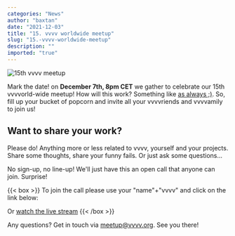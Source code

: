 ```yaml
---
categories: "News"
author: "baxtan"
date: "2021-12-03"
title: "15. vvvv worldwide meetup"
slug: "15.-vvvv-worldwide-meetup"
description: ""
imported: "true"
---
```



![15th vvvv meetup](15thmeetup-I.jpg) 


Mark the date! on **December 7th, 8pm CET** we gather to celebrate our 15th vvvvorld-wide meetup! 
How will this work? Something like [as always ;)](https://www.youtube.com/playlist?list=PL2KeRstDQVRQUgSEa604MaS3HtA8UgPUt). So, fill up your bucket of popcorn and invite all your vvvvriends and vvvvamily to join us!

##  Want to share your work?
Please do! Anything more or less related to vvvv, yourself and your projects. Share some thoughts, share your funny fails. Or just ask some questions...

No sign-up, no line-up! We'll just have this an open call that anyone can join. Surprise!


{{< box >}}
To join the call please use your "name"+"vvvv" and click on the link below:

[](https://us02web.zoom.us/j/89163736451?pwd=V0ZMNFpxVVBBaDl4c2dvc2xRK01mdz09)

Or [watch the live stream](https://youtu.be/lxpaJjaJg_o){{< /box >}}

Any questions? Get in touch via meetup@vvvv.org. See you there!